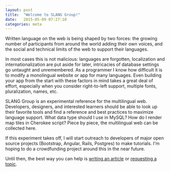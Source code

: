 ```yaml
---
layout: post
title:  "Welcome to SLANG Group!"
date:   2015-05-09 07:27:10
categories: meta
---
```


Written language on the web is being shaped by two forces: the growing number of
participants from around the world adding their own voices, and the social and
technical limits of the web to support their languages.

<!--break-->

In most cases this is not malicious: languages are forgotten, localization and
internationalization are put aside for later, intricacies of database settings
go untaught and unremembered. As a programmer I know how difficult it is to
modify a monolingual website or app for many languages. Even building your app
from the start with these factors in mind takes a great deal of effort, especially
when you consider right-to-left support, multiple fonts, pluralization, names,
etc.

SLANG Group is an experimental reference for the multilingual web. Developers,
designers, and interested learners should be able to look up their favorite tools
and find a reference and best practices to maximize language support. What data type
should I use in MySQL? How do I render map tiles in Cherokee script? Piece by piece, the
multilingual web can be collected here.

If this experiment takes off, I will start outreach to developers of major open
source projects (Bootstrap, Angular, Rails, Postgres) to make tutorials. I'm
hoping to do a crowdfunding project around this in the near future.

Until then, the best way you can help is [writing an article](https://github.com/slang-group/slang-group.github.io)
or [requesting a topic](https://github.com/slang-group/slang-group.github.io).
